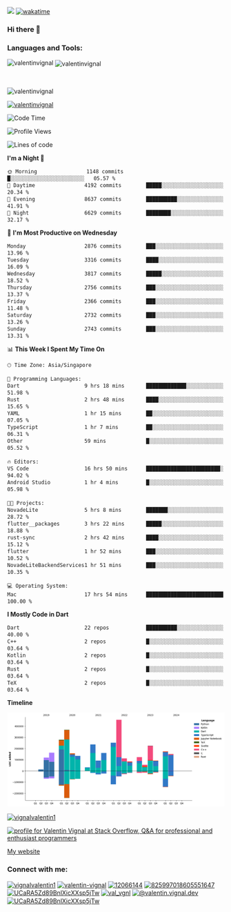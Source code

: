 
![](https://komarev.com/ghpvc/?username=valentinvignal&label=Profile%20views&color=0e75b6&style=flat)
[![wakatime](https://wakatime.com/badge/user/a700230c-ba51-4378-8fbc-fbcb542401ed.svg)](https://wakatime.com/@a700230c-ba51-4378-8fbc-fbcb542401ed)

### Hi there 👋

<h3 align="left">Languages and Tools:</h3>


<p><img align="left" src="https://github-readme-stats.vercel.app/api?username=ValentinVignal&count_private=true&show_icons=true&theme=dark" alt="valentinvignal" /></p>

<p>&nbsp;<img align="center" src="https://github-readme-stats.vercel.app/api/top-langs/?username=ValentinVignal&hide=jupyter%20notebook&layout=compact&theme=dark" alt="valentinvignal" /></p>

<br/>

<p><img align="center" src="https://github-readme-streak-stats.herokuapp.com/?user=valentinvignal&theme=dark" alt="valentinvignal" /></p>


<p align="left"> <a href="https://github.com/ryo-ma/github-profile-trophy"><img src="https://github-profile-trophy.vercel.app/?username=valentinvignal&theme=darkhub" alt="valentinvignal" /></a> </p>

<!--START_SECTION:waka-->
![Code Time](http://img.shields.io/badge/Code%20Time-2%2C508%20hrs-blue)

![Profile Views](http://img.shields.io/badge/Profile%20Views-0-blue)

![Lines of code](https://img.shields.io/badge/From%20Hello%20World%20I%27ve%20Written-3.5%20million%20lines%20of%20code-blue)

**I'm a Night 🦉** 

```text
🌞 Morning                1148 commits        █░░░░░░░░░░░░░░░░░░░░░░░░   05.57 % 
🌆 Daytime                4192 commits        █████░░░░░░░░░░░░░░░░░░░░   20.34 % 
🌃 Evening                8637 commits        ██████████░░░░░░░░░░░░░░░   41.91 % 
🌙 Night                  6629 commits        ████████░░░░░░░░░░░░░░░░░   32.17 % 
```
📅 **I'm Most Productive on Wednesday** 

```text
Monday                   2876 commits        ███░░░░░░░░░░░░░░░░░░░░░░   13.96 % 
Tuesday                  3316 commits        ████░░░░░░░░░░░░░░░░░░░░░   16.09 % 
Wednesday                3817 commits        █████░░░░░░░░░░░░░░░░░░░░   18.52 % 
Thursday                 2756 commits        ███░░░░░░░░░░░░░░░░░░░░░░   13.37 % 
Friday                   2366 commits        ███░░░░░░░░░░░░░░░░░░░░░░   11.48 % 
Saturday                 2732 commits        ███░░░░░░░░░░░░░░░░░░░░░░   13.26 % 
Sunday                   2743 commits        ███░░░░░░░░░░░░░░░░░░░░░░   13.31 % 
```


📊 **This Week I Spent My Time On** 

```text
🕑︎ Time Zone: Asia/Singapore

💬 Programming Languages: 
Dart                     9 hrs 18 mins       █████████████░░░░░░░░░░░░   51.98 % 
Rust                     2 hrs 48 mins       ████░░░░░░░░░░░░░░░░░░░░░   15.65 % 
YAML                     1 hr 15 mins        ██░░░░░░░░░░░░░░░░░░░░░░░   07.05 % 
TypeScript               1 hr 7 mins         ██░░░░░░░░░░░░░░░░░░░░░░░   06.31 % 
Other                    59 mins             █░░░░░░░░░░░░░░░░░░░░░░░░   05.52 % 

🔥 Editors: 
VS Code                  16 hrs 50 mins      ████████████████████████░   94.02 % 
Android Studio           1 hr 4 mins         █░░░░░░░░░░░░░░░░░░░░░░░░   05.98 % 

🐱‍💻 Projects: 
NovadeLite               5 hrs 8 mins        ███████░░░░░░░░░░░░░░░░░░   28.72 % 
flutter__packages        3 hrs 22 mins       █████░░░░░░░░░░░░░░░░░░░░   18.88 % 
rust-sync                2 hrs 42 mins       ████░░░░░░░░░░░░░░░░░░░░░   15.12 % 
flutter                  1 hr 52 mins        ███░░░░░░░░░░░░░░░░░░░░░░   10.52 % 
NovadeLiteBackendServices1 hr 51 mins        ███░░░░░░░░░░░░░░░░░░░░░░   10.35 % 

💻 Operating System: 
Mac                      17 hrs 54 mins      █████████████████████████   100.00 % 
```

**I Mostly Code in Dart** 

```text
Dart                     22 repos            ██████████░░░░░░░░░░░░░░░   40.00 % 
C++                      2 repos             █░░░░░░░░░░░░░░░░░░░░░░░░   03.64 % 
Kotlin                   2 repos             █░░░░░░░░░░░░░░░░░░░░░░░░   03.64 % 
Rust                     2 repos             █░░░░░░░░░░░░░░░░░░░░░░░░   03.64 % 
TeX                      2 repos             █░░░░░░░░░░░░░░░░░░░░░░░░   03.64 % 
```



**Timeline**

![Lines of Code chart](https://raw.githubusercontent.com/ValentinVignal/ValentinVignal/main/assets/bar_graph.png)


<!--END_SECTION:waka-->

<p align="left"> <a href="https://twitter.com/vignalvalentin1" target="blank"><img src="https://img.shields.io/twitter/follow/vignalvalentin1?logo=twitter" alt="vignalvalentin1" /></a> </p>

<a href="https://stackoverflow.com/users/12066144/valentin-vignal"><img src="https://stackexchange.com/users/flair/16694563.png?theme=dark" width="208" height="58" alt="profile for Valentin Vignal at Stack Overflow, Q&amp;A for professional and enthusiast programmers" title="profile for Valentin Vignal at Stack Overflow, Q&amp;A for professional and enthusiast programmers"></a>

[My website](https://valentinvignal.github.io/portfolio/)

<h3 align="left">Connect with me:</h3>
<p align="left">
<a href="https://twitter.com/vignalvalentin1" target="blank"><img align="center" src="https://raw.githubusercontent.com/rahuldkjain/github-profile-readme-generator/master/src/images/icons/Social/twitter.svg" alt="vignalvalentin1" height="30" width="40" /></a>
<a href="https://linkedin.com/in/valentin-vignal" target="blank"><img align="center" src="https://raw.githubusercontent.com/rahuldkjain/github-profile-readme-generator/master/src/images/icons/Social/linked-in-alt.svg" alt="valentin-vignal" height="30" width="40" /></a>
<a href="https://stackoverflow.com/users/12066144" target="blank"><img align="center" src="https://raw.githubusercontent.com/rahuldkjain/github-profile-readme-generator/master/src/images/icons/Social/stack-overflow.svg" alt="12066144" height="30" width="40" /></a>
<a href="https://discordapp.com/users/825997018605551647" target="blank"><img align="center" src="https://raw.githubusercontent.com/rahuldkjain/github-profile-readme-generator/master/src/images/icons/Social/discord.svg" alt="825997018605551647" height="30" width="40" /></a>
<a href="https://www.reddit.com/user/ValentinVignal" target="blank"><img align="center" src="https://raw.githubusercontent.com/rahuldkjain/github-profile-readme-generator/master/src/images/icons/Social/reddit.svg" alt="UCaRA5Zd89BnlXicXXsp5jTw" height="30" width="40" /></a>
<a href="https://instagram.com/valentin_vignal" target="blank"><img align="center" src="https://raw.githubusercontent.com/rahuldkjain/github-profile-readme-generator/master/src/images/icons/Social/instagram.svg" alt="val_vgnl" height="30" width="40" /></a>
<a href="https://medium.com/@valentin.vignal.dev" target="blank"><img align="center" src="https://raw.githubusercontent.com/rahuldkjain/github-profile-readme-generator/master/src/images/icons/Social/medium.svg" alt="@valentin.vignal.dev" height="30" width="40" /></a>
<a href="https://www.youtube.com/channel/UCaRA5Zd89BnlXicXXsp5jTw" target="blank"><img align="center" src="https://raw.githubusercontent.com/rahuldkjain/github-profile-readme-generator/master/src/images/icons/Social/youtube.svg" alt="UCaRA5Zd89BnlXicXXsp5jTw" height="30" width="40" /></a>
</p>


